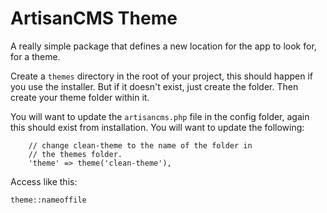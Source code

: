 # ArtisanCMS Theme

A really simple package that defines a new location for the app to look for, for a theme.

Create a `themes` directory in the root of your project, this should happen if you use the installer. But if it doesn't exist, just create the folder. Then create your theme folder within it.

You will want to update the `artisancms.php` file in the config folder, again this should exist from installation. You will want to update the following:

```
    // change clean-theme to the name of the folder in
    // the themes folder.
    'theme' => theme('clean-theme'),
```

Access like this:
```
theme::nameoffile

